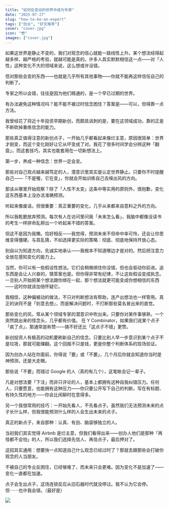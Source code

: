 ```yaml
---
title: "如何在变动的世界中成为专家"
date: "2025-07-27"
slug: "how-to-be-an-expert"
tags: ["创业", "好文推荐"]
cover: "cover.jpg"
icon: "😎"
images: ["cover.jpg"]
---
```

如果这世界是静止不变的，我们对观念的信心就能一路线性上升。某个想法经得起越多样、越严格的考验，就越可能是真的。许多人其实默默相信这一点——对「人性」这种变化不大的领域来说，这么想或许没错。



但对那些会变的东西——也就是几乎所有其他事物——你就不能再这样信任自己的判断了。



专家之所以会错，往往是因为他们精通的，是一个早已过期的世界。



有办法避免这种情况吗？能不能不被过时信念困住？答案是——可以，但得靠一点方法。



我曾经花了将近十年投资早期新创，而颇具讽刺的是，要在这领域成功，靠的正是不断砍掉重练信念的能力。



那些真正值得注意的新创点子，一开始几乎都看起来像烂主意，原因很简单：世界才刚变，而这个变化刚好让它从坏变成了对。我花了很多时间学会分辨这种「翻盘」，而这套技巧，其实也能套用在一切新想法上。



第一步，养成一种信念：世界一定会变。



那些对自己观点越来越笃定的人，潜意识里其实是认定世界静止。只要你不时提醒自己——「不是喔，它在变」，你就会开始训练自己去嗅出风的方向。



那该从哪里开始观察？除了「人性不太变」这条中等实用的原则外，很抱歉，变化这东西基本上没办法准确预测。



听起来像废话，但很重要：真正重要的变化，几乎从来都来自意料之外的方向。



所以我乾脆放弃预测。每次有人在访问里问我「未来怎么看」，我脑中都像没读书的考生一样拼命乱掰出一个听起来不错的答案。



但这不是因为我懒。恰好相反——我觉得，预测未来不但命中率可怜，还会让你思维变得僵硬。与其乱猜，不如选择更实际的策略：彻底、彻底地保持开放心态。



别自以为知道方向，先诚实地承认——我根本不知道哪边才是对的。然后把注意力全放在感知变化的能力上。



当然，你可以有一些假设性想法。它们会稍微绑住你没错，但也会驱动你前进。追东西是会让人兴奋的，猜答案也是。但你得非常有纪律，不让这些假设变成执念。
一旦别人开始把某个想法跟你绑在一起，那个想法就更可能变成你想相信的东西——这时你就该加倍怀疑它。



我相信，这种偏被动的做法，不只对判断想法有帮助，连产出想法也一样管用。真正的诀窍不是「刻意去想」，而是解决问题时，不打断那些莫名冒出来的直觉。



那些变化的风，常从某个领域专家的潜意识中吹出来。只要你对某件事够熟，一个突然跳出来的怪念头，几乎都有价值。
在 Y Combinator，如果我们说某个点子「疯了点」，那通常是称赞——搞不好还比「这点子不错」更赞。



新创投资人有极高的动机要刷新自己的信念。只要比别人早一步意识到某个点子不是垃圾，那就可能赚翻。这个回报不只是钱，更是你整个判断体系的现场验证。



因为创办人站在你面前，你得说「要」或「不要」，几个月后你就会知道你当时是神预测，还是大走眼。



那些说「不要」而错过 Google 的人（真的有几个），这笔帐会记一辈子。



凡是对想法要「下注」而非只评论的人，基本上都拥有这种自我纠错压力。任何人，只要愿意，也能拥有这种压力——你只要公开写下自己的判断。写在有标题、有持久性的地方——你会比闲聊时在意得多。



另一个我很常用的技巧：一开始先看人，不先看点子。虽然我们无法预测未来的点子长什么样，但我很能预测什么样的人会生出未来的点子。



真正的新点子，来自那种：认真、有劲、脑袋够独立的人。



当初我们其实觉得 Airbnb 是烂主意，但我们看得出来——创办人他们是那种「再怪都不会怕」的人，所以我们选择先信人、再信点子，最后押对了。



这招其实通用：想要快一点知道自己什么观念已经过时了？那就去跟那些会打破你观念的人当朋友。



不被自己的专业反困住，已经够难了，而未来只会更难。因为变化不是加速了——变化一直都在加速。



点子会生出点子，这场连锁反应从旧石器时代就没停过。我不认为它会停。
但⋯⋯也许我会错。（最好是）




![](https://prod-files-secure.s3.us-west-2.amazonaws.com/112d0858-5090-4d34-a606-b75eb8d65fd2/46476355-9cf3-4e99-9b7a-3531bc426380/1000202064.png?X-Amz-Algorithm=AWS4-HMAC-SHA256&X-Amz-Content-Sha256=UNSIGNED-PAYLOAD&X-Amz-Credential=ASIAZI2LB466Z7BO7HI2%2F20251026%2Fus-west-2%2Fs3%2Faws4_request&X-Amz-Date=20251026T122420Z&X-Amz-Expires=3600&X-Amz-Security-Token=IQoJb3JpZ2luX2VjEM%2F%2F%2F%2F%2F%2F%2F%2F%2F%2F%2FwEaCXVzLXdlc3QtMiJIMEYCIQDyCljBF0ugUfpfUFk%2BzCtm%2FWDKur%2B24a3oQIoFaJshTgIhAL8%2FPXSZSgBOapbaPRbd11sdEEPFiKhlx9elKyRWdpJYKogECIj%2F%2F%2F%2F%2F%2F%2F%2F%2F%2FwEQABoMNjM3NDIzMTgzODA1Igx7jFRVxqEFo8RAZ8Iq3AOTiVArb2CX7J%2FyB%2BdQpkbZfw1LrF%2BGz7t%2Bgq7ipxdjCy2hst8%2Fe8dFtWIux%2B5Hu5h%2FpsXj56JDSqja4ACJPt62M%2F%2BmOB2D0m0dITRYVkhYL9IwFsGjalV8B8wKVRG%2FpOiTBfLVnuLtAcD8tPT7QQkTmeZQMgso%2B2oM%2Fl6AuSYajE42Ob5%2FqjPa%2F4gCdiS9v1SDqsKECggZG9JcMsELP%2Fc%2BX0Ey9rtk4jJTNYTJYZhyDDCjQyw2wxpOlVCpH3a%2BmQHUUjFPLgro4emFg1f4Xyi7%2BPRIrjsbwuGLk13AhOB8V9ycQQZGF%2BHahFM2U26f81Es7WHoVNQpfRPKvCDW5zfnLJgEtZ%2BLZU%2F8B9YioCT%2BhjCsLKpta%2FhSb1uzkWn6XufjwM1lxZ4K6A2gE2pK6wi9Ad7IiWP%2BU0b%2BIecUuJetzZ51thNfSjleQ3icwhoehSplhtwL%2BqeR4fnmvHMMTgsCIW1jy4HC9FqvDsNQJX6p%2B362eTOna5XPhvkaPTMSGwQMOM4f5osqjLhxZrTjia0YPEbiARk7q0JE5C8WeUwCHjumbHarzxZRm10KkIZ%2BIbSHAd4BMbaM5zwdwvu4q%2FPkpZdBuHOMMR%2F%2FPAktOKvYYZQoEFSVlnZ9GhS2KDCygPfHBjqkAR1hoYvq%2F2eqbmly%2FTeHKup9FIbCbQHoakTXwophTnjffYkCid9LvCFnlFzrq9cyF9AKzwbkUyifqv27i6OqtEowVrJBSR4PItdxjlbc8WMJpNbmaXUjZY25QhVfAM4uVmU7joM9bEAgjJIaGxAX1WWORoZlQl4Pdbj9sQkJkL70trsGtQBHX1H1kMiPNDuuLk5uPqdLiw1W4rM0JvFaWYsj%2F%2BWU&X-Amz-Signature=915312eefe026a1df46fa2b2a5ed049984d22556ed9eb99c2aa9900c2cbed192&X-Amz-SignedHeaders=host&x-amz-checksum-mode=ENABLED&x-id=GetObject)

